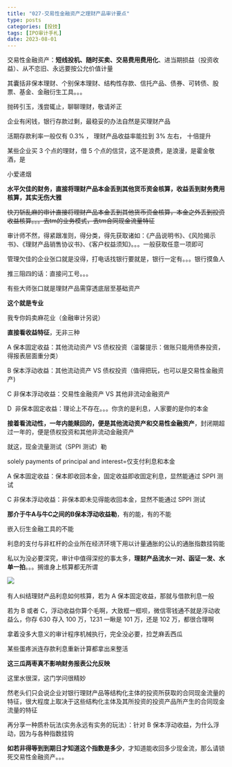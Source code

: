 ```yaml
---
title: "027-交易性金融资产之理财产品审计要点"
type: posts
categories: [投技]
tags: [IPO审计手札]
date: 2023-08-01
---
```

交易性金融资产：**短线投机、随时买卖、交易费用费用化**、进当期损益（投资收益）、从不恋旧、永远要按公允价值计量

其囊括非保本理财、个别保本理财、结构性存款、信托产品、债券、可转债、股票、基金、金融衍生工具。。。

抛砖引玉，浅尝辄止，聊聊理财，敬请斧正

企业有闲钱，银行存款过剩，最稳妥的办法自然是买理财产品

活期存款利率一般仅有 0.3% ， 理财产品收益率能拉到 3% 左右， 十倍提升

某些企业买 3 个点的理财，借 5 个点的信贷，这不是浪费，是浪漫，是霍金敬酒，是

小爱递烟

**水平欠佳的财务，直接将理财产品本金丢到其他货币资金核算，收益丢到财务费用核算，其实无伤大雅**

~~快刀斩乱麻的审计直接将理财产品本金丢到其他货币资金核算，本金之外丢到投资收益核算。。。去tm的业务模式，去tm合同现金流量特征~~

审计师不然，得紧跟准则，得分类，得先获取诸如：《产品说明书》、《风险揭示书》、《理财产品销售协议书》、《客户权益须知》。。。一般获取任意一项即可

管理欠佳的企业张口就是没得，打电话找银行要就是，银行一定有。。。银行摸鱼人

推三阻四的话：直接问工号。。。

有些大师张口就是理财产品需穿透底层至基础资产

**这个就是专业**

我专你妈卖麻花业（金融审计另说）

**直接看收益特征**，无非三种

A 保本固定收益：其他流动资产 VS 债权投资（温馨提示：做账只能用债券投资，得报表层面重分类）

B 保本浮动收益：其他流动资产 VS 债权投资（值得把玩，也可以是交易性金融资产)

C 非保本浮动收益：交易性金融资产 VS 其他非流动金融资产

D  非保本固定收益：理论上不存在。。。你贪的是利息，人家要的是你的本金

**接着看流动性，一年内能赎回的，便是其他流动资产和交易性金融资产**，封闭期超过一年的，便是债权投资和其他非流动金融资产

就这，现金流量测试（SPPI 测试）勒

solely payments of principal and interest=仅支付利息和本金

A 保本固定收益：保本即收回本金，固定收益即收固定利息，显然能通过 SPPI 测试

C 非保本浮动收益：非保本即未见得能收回本金，显然不能通过 SPPI 测试

**那介于牛A与牛C之间的B保本浮动收益勒**，有的能，有的不能

嵌入衍生金融工具的不能

利息的支付与非杠杆的企业所在经济环境下用以计量通胀的公认的通胀指数挂钩能

私以为没必要深究，审计中值得深挖的事太多，**理财产品流水一对、函证一发、水单一拍**。。。搁谁身上核算都无所谓

![](https://img.richfan.site/ibank/IPO审计札记/027-交易性金融资产之理财产品审计要点.webp) 

有人纠结理财产品利息如何核算，若为 A 保本固定收益，那就与借款利息一般

若为 B 或者 C，浮动收益你算个毛啊，大致框一框呗，微信零钱通不就是浮动收益么，你存 630 存入 100 万，1231 一瞅是 101 万，还是 102 万，都很合理啊

拿着没多大意义的审计程序机械执行，完全没必要，捡芝麻丢西瓜

某些蛋疼派连存款利息重新计算都拿出来整活

**这三瓜两枣真不影响财务报表公允反映**

这里水很深，这门学问很精妙

然老头们只会说企业对银行理财产品等结构化主体的投资所获取的合同现金流量的特征，很大程度上取决于这些结构化主体及其所投资的投资产品所产生的合同现金流量的特征

再分享一种质朴玩法(实务永远有实务的玩法）：针对 B 保本浮动收益，为什么浮动，因为与各种指数挂钩

**如若非得等到到期日才知道这个指数是多少**，才知道能收回多少现金流，那么请锁死交易性金融资产。。。